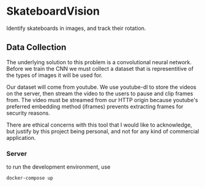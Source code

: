 # SkateboardVision

Identify skateboards in images, and track their rotation.

## Data Collection

The underlying solution to this problem is a convolutional neural network. Before we train the CNN we must collect a dataset that is representitive of the types of images it 
will be used for.

Our dataset will come from youtube. We use youtube-dl to store the videos on the server, then stream the video to the users to pause and clip frames from. The video must be streamed from our HTTP origin because youtube's preferred embedding method (iframes) prevents extracting frames for security reasons.

There are ethical concerns with this tool that I would like to acknowledge, but justify by this project being personal, and not for any kind of commercial application.

### Server

to run the development environment, use

```
docker-compose up
```

